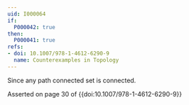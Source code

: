 ```yaml
---
uid: I000064
if:
  P000042: true
then:
  P000041: true
refs:
- doi: 10.1007/978-1-4612-6290-9
  name: Counterexamples in Topology
---
```


Since any path connected set is connected.

Asserted on page 30 of {{doi:10.1007/978-1-4612-6290-9}}

